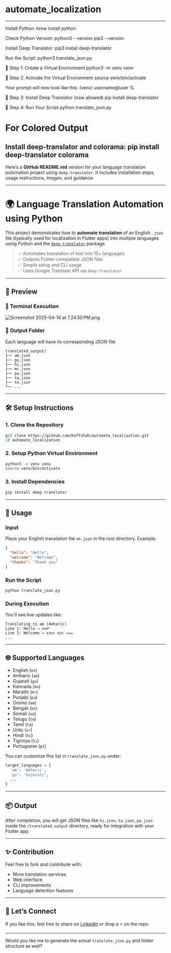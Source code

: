 # automate_localization

---------------------------------------------------------------------
Install Python:
brew install python

Check Python Version:
python3 --version
pip3 --version

Install Deep Translator:
pip3 install deep-translator

Run the Script:
python3 translate_json.py

🔹 Step 1: Create a Virtual Environment
python3 -m venv venv

🔹 Step 2: Activate the Virtual Environment
source venv/bin/activate

Your prompt will now look like this:
(venv) username@user %

🔹 Step 3: Install Deep Translator (now allowed)
pip install deep-translator

🔹 Step 4: Run Your Script
python translate_json.py

# For Colored Output
Install deep-translator and colorama:
pip install deep-translator colorama
---------------------------------------------------------------------

Here’s a **GitHub README.md** version for your language translation automation project using `deep-translator`. It includes installation steps, usage instructions, images, and guidance.

---

# 🌍 Language Translation Automation using Python

This project demonstrates how to **automate translation** of an English `.json` file (typically used for localization in Flutter apps) into multiple languages using Python and the [`deep-translator`](https://github.com/nidhaloff/deep-translator) package.

> ✅ Automates translation of text into 15+ languages  
> ✅ Outputs Flutter-compatible JSON files  
> ✅ Simple setup and CLI usage  
> ✅ Uses Google Translate API via `deep-translator`

---

## 📸 Preview

### 🔧 Terminal Execution
![Screenshot 2025-04-14 at 7.24.50 PM.png](..%2F..%2FDesktop%2FScreenshot%202025-04-14%20at%207.24.50%E2%80%AFPM.png)
### 📁 Output Folder
Each language will have its corresponding JSON file:

```
translated_output/
├── am.json
├── gu.json
├── hi.json
├── mr.json
├── pa.json
├── ta.json
├── te.json
└── ...
```

---

## 🛠️ Setup Instructions

### 1. Clone the Repository
```bash
git clone https://github.com/Haffshah/automate_localization.git
cd automate_localization
```

### 2. Setup Python Virtual Environment
```bash
python3 -m venv venv
source venv/bin/activate
```

### 3. Install Dependencies
```bash
pip install deep-translator
```

---

## 📄 Usage

### Input
Place your English translation file `en.json` in the root directory. Example:
```json
{
  "hello": "Hello",
  "welcome": "Welcome",
  "thanks": "Thank you"
}
```

### Run the Script
```bash
python translate_json.py
```

### During Execution
You'll see live updates like:
```
Translating to am (Amharic)
Line 1: Hello → ሰላም
Line 2: Welcome → እንኳን ደህና መጡ
...
```

---

## 🌐 Supported Languages

- English (`en`)
- Amharic (`am`)
- Gujarati (`gu`)
- Kannada (`kn`)
- Marathi (`mr`)
- Punjabi (`pa`)
- Oromo (`om`)
- Bengali (`bn`)
- Somali (`so`)
- Telugu (`te`)
- Tamil (`ta`)
- Urdu (`ur`)
- Hindi (`hi`)
- Tigrinya (`ti`)
- Portuguese (`pt`)

You can customize this list in `translate_json.py` under:
```python
target_languages = {
  'am': 'Amharic',
  'gu': 'Gujarati',
  ...
}
```

---

## 📦 Output

After completion, you will get JSON files like `hi.json`, `ta.json`, `pa.json` inside the `/translated_output` directory, ready for integration with your Flutter app.

---

## ✨ Contribution

Feel free to fork and contribute with:
- More translation services
- Web interface
- CLI improvements
- Language detection features

---

## 💬 Let’s Connect

If you like this, feel free to share on [LinkedIn](https://www.linkedin.com/in/harsh-m-shah-5152b21a9/) or drop a ⭐️ on the repo.

---

Would you like me to generate the actual `translate_json.py` and folder structure as well?


